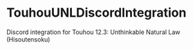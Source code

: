 # TouhouUNLDiscordIntegration
Discord integration for Touhou 12.3: Unthinkable Natural Law (Hisoutensoku)
